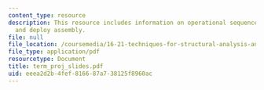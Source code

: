 ```yaml
---
content_type: resource
description: This resource includes information on operational sequence, design requirements,
  and deploy assembly.
file: null
file_location: /coursemedia/16-21-techniques-for-structural-analysis-and-design-spring-2005/eeea2d2b4fef816687a738125f8960ac_term_proj_slides.pdf
file_type: application/pdf
resourcetype: Document
title: term_proj_slides.pdf
uid: eeea2d2b-4fef-8166-87a7-38125f8960ac
---
```

